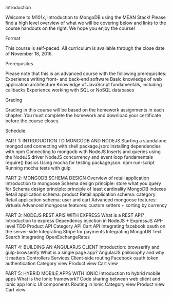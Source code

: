 Introduction

Welcome to M101x, Introduction to MongoDB using the MEAN Stack! Please find a high level overview of what we will be covering below and links to the course handouts on the right. We hope you enjoy the course! 

Format

This course is self-paced. All curriculum is available through the close date of November 18, 2016. 

Prerequisites

Please note that this is an advanced course with the following prerequisites:
Experience writing front- and back-end software
Basic knowledge of web application architecture
Knowledge of JavaScript fundamentals, including callbacks
Experience working with SQL or NoSQL databases

Grading

Grading in this course will be based on the homework assignments in each chapter. You must complete the homework and download your certificate before the course closes. 

Schedule

PART 1: INTRODUCTION TO MONGODB AND NODEJS
Starting a standalone mongod and connecting with shell
package.json: installing dependencies with npm
Connecting to mongodb with NodeJS
Inserts and queries using the NodeJS driver
NodeJS concurrency and event loop fundamentals
require() basics
Using mocha for testing
package.json: npm run-script
Running mocha tests with gulp

PART 2: MONGODB SCHEMA DESIGN
Overview of retail application
Introduction to mongoose
Schema design principle: store what you query for
Schema design principle: principle of least cardinality
MongoDB indexes
Retail application schema: product
Retail application schema: category
Retail application schema: user and cart
Advanced mongoose features: virtuals
Advanced mongoose features: custom setters + sorting by currency

PART 3: NODEJS REST APIS WITH EXPRESS
What is a REST API?
Introduction to express
Dependency injection in NodeJS + ExpressJS
API-level TDD
Product API
Category API
Cart API
Integrating facebook oauth on the server-side
Integrating Stripe for payments
Integrating MongoDB Text Search
Integrating OpenExchangeRates

PART 4: BUILDING AN ANGULARJS CLIENT
Introduction: browserify and gulp-browserify
What is a single page app?
AngularJS philosophy and why it matters
Controllers
Services
Client-side routing
Facebook oauth token authentication
Category view
Product view
Cart view

PART 5: HYBRID MOBILE APPS WITH IONIC
Introduction to hybrid mobile apps
What is the Ionic framework?
Code sharing between web client and Ionic app
Ionic UI components
Routing in Ionic
Category view
Product view
Cart view